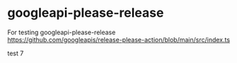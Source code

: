 # googleapi-please-release
For testing googleapi-please-release
https://github.com/googleapis/release-please-action/blob/main/src/index.ts

test 7